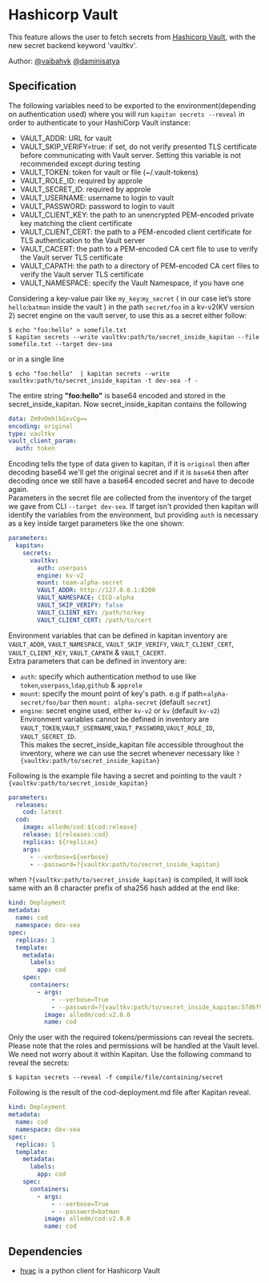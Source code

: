 # Hashicorp Vault  
  
This feature allows the user to fetch secrets from [Hashicorp Vault](https://www.vaultproject.io/), with the new secret backend keyword 'vaultkv'.  
  
Author: [@vaibahvk](https://github.com/vaibhavk) [@daminisatya](https://github.com/daminisatya)  
## Specification  
  
The following variables need to be exported to the environment(depending on authentication used) where you will run `kapitan secrets --reveal` in order to authenticate to your HashiCorp Vault instance:  
* VAULT_ADDR: URL for vault  
* VAULT_SKIP_VERIFY=true: if set, do not verify presented TLS certificate before communicating with Vault server. Setting this variable is not recommended except during testing  
* VAULT_TOKEN: token for vault or file (~/.vault-tokens)  
* VAULT_ROLE_ID: required by approle  
* VAULT_SECRET_ID: required by approle  
* VAULT_USERNAME: username to login to vault  
* VAULT_PASSWORD: password to login to vault  
* VAULT_CLIENT_KEY: the path to an unencrypted PEM-encoded private key matching the client certificate  
* VAULT_CLIENT_CERT: the path to a PEM-encoded client certificate for TLS authentication to the Vault server  
* VAULT_CACERT: the path to a PEM-encoded CA cert file to use to verify the Vault server TLS certificate  
* VAULT_CAPATH: the path to a directory of PEM-encoded CA cert files to verify the Vault server TLS certificate  
* VAULT_NAMESPACE: specify the Vault Namespace, if you have one  
  
Considering a key-value pair like `my_key`:`my_secret` ( in our case let’s store `hello`:`batman` inside the vault ) in the path `secret/foo` in a kv-v2(KV version 2) secret engine on the vault server, to use this as a secret either follow:  
  
```shell  
$ echo "foo:hello" > somefile.txt  
$ kapitan secrets --write vaultkv:path/to/secret_inside_kapitan --file somefile.txt --target dev-sea  
```  
or in a single line  
```shell  
$ echo "foo:hello"  | kapitan secrets --write vaultkv:path/to/secret_inside_kapitan -t dev-sea -f -  
```  
The entire string __"foo:hello"__ is base64 encoded and stored in the secret_inside_kapitan. Now secret_inside_kapitan contains the following  
  
```yaml    
data: Zm9vOmhlbGxvCg==  
encoding: original  
type: vaultkv  
vault_client_param:  
  auth: token
```  
  
Encoding tells the type of data given to kapitan, if it is `original` then after decoding base64 we'll get the original secret and if it is `base64` then after decoding once we still have a base64 encoded secret and have to decode again.  
Parameters in the secret file are collected from the inventory of the target we gave from CLI `--target dev-sea`. If target isn't provided then kapitan will identify the variables from the environment, but providing `auth` is necessary as a key inside target parameters like the one shown:  
```yaml  
parameters:
  kapitan:
    secrets:
      vaultkv:
        auth: userpass
        engine: kv-v2
        mount: team-alpha-secret
        VAULT_ADDR: http://127.0.0.1:8200
        VAULT_NAMESPACE: CICD-alpha
        VAULT_SKIP_VERIFY: false
        VAULT_CLIENT_KEY: /path/to/key
        VAULT_CLIENT_CERT: /path/to/cert
```
Environment variables that can be defined in kapitan inventory are `VAULT_ADDR`, `VAULT_NAMESPACE`, `VAULT_SKIP_VERIFY`, `VAULT_CLIENT_CERT`, `VAULT_CLIENT_KEY`, `VAULT_CAPATH` & `VAULT_CACERT`.  
Extra parameters that can be defined in inventory are:  
* `auth`: specify which authentication method to use like `token`,`userpass`,`ldap`,`github` & `approle`  
* `mount`: specify the mount point of key's path. e.g if path=`alpha-secret/foo/bar` then `mount: alpha-secret` (default `secret`)  
* `engine`: secret engine used, either `kv-v2` or `kv` (default `kv-v2`)  
Environment variables cannot be defined in inventory are `VAULT_TOKEN`,`VAULT_USERNAME`,`VAULT_PASSWORD`,`VAULT_ROLE_ID`,` VAULT_SECRET_ID`.  
This makes the secret_inside_kapitan file accessible throughout the inventory, where we can use the secret whenever necessary like `?{vaultkv:path/to/secret_inside_kapitan}`  
  
Following is the example file having a secret and pointing to the vault `?{vaultkv:path/to/secret_inside_kapitan}`  
  
```yaml
parameters:
  releases:
    cod: latest
  cod:
    image: alledm/cod:${cod:release}
    release: ${releases:cod}
    replicas: ${replicas}
    args:
      - --verbose=${verbose}
      - --password=?{vaultkv:path/to/secret_inside_kapitan}
```  
when `?{vaultkv:path/to/secret_inside_kapitan}` is compiled, it will look same with an 8 character prefix of sha256 hash added at the end like:  
```yaml  
kind: Deployment
metadata:
  name: cod
  namespace: dev-sea
spec:
  replicas: 1
  template:
    metadata:
      labels:
        app: cod
    spec:
      containers:
        - args:
            - --verbose=True
            - --password=?{vaultkv:path/to/secret_inside_kapitan:57d6f9b7}
          image: alledm/cod:v2.0.0
          name: cod
``` 
  
Only the user with the required tokens/permissions can reveal the secrets. Please note that the roles and permissions will be handled at the Vault level. We need not worry about it within Kapitan. Use the following command to reveal the secrets:  

```shell  
$ kapitan secrets --reveal -f compile/file/containing/secret 
```  

Following is the result of the cod-deployment.md file after Kapitan reveal.

```yaml  
kind: Deployment
metadata:
  name: cod
  namespace: dev-sea
spec:
  replicas: 1
  template:
    metadata:
      labels:
        app: cod
    spec:
      containers:
        - args:
            - --verbose=True
            - --password=batman
          image: alledm/cod:v2.0.0
          name: cod
```  

## Dependencies  
 
- [hvac](https://github.com/hvac/hvac) is a python client for Hashicorp Vault
